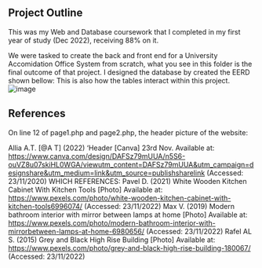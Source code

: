 ## Project Outline
This was my Web and Database coursework that I completed in my first year of study (Dec 2022), receiving 88% on it.

We were tasked to create the back and front end for a University Accomidation Office System from scratch, what you see in this folder is the final outcome of that project.
I designed the database by created the EERD shown bellow: This is also how the tables interact within this project.
![image](https://github.com/Allia-AT/Projects/assets/131401813/6c423b4f-ed7c-4adc-a853-3ccfddf83259)


## References
On line 12 of page1.php and page2.php, the header picture of the website:

Allia A.T. [@A T] (2022) ‘Header [Canva] 23rd Nov. Available at: https://www.canva.com/design/DAFSz79mUUA/n5S6-ouVZ8u07skiHL0WGA/viewutm_content=DAFSz79mUUA&utm_campaign=designshare&utm_medium=link&utm_source=publishsharelink
(Accessed: 23/11/2020) WHICH REFERENCES:
     Pavel D. (2021) White Wooden Kitchen Cabinet With Kitchen Tools [Photo] Available
at: https://www.pexels.com/photo/white-wooden-kitchen-cabinet-with-kitchen-tools6996074/ (Accessed: 23/11/2022)
     Max V. (2019) Modern bathroom interior with mirror between lamps at home [Photo]
Available at: https://www.pexels.com/photo/modern-bathroom-interior-with-mirrorbetween-lamps-at-home-6980656/ (Accessed: 23/11/2022)
     Rafel AL S. (2015) Grey and Black High Rise Building [Photo] Available at:
https://www.pexels.com/photo/grey-and-black-high-rise-building-180067/ (Accessed:
23/11/2022)

